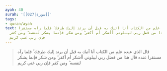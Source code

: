 ```yaml
---
ayah: 40
surah: '[[027|سورة]]'
tags:
- quran/ayah
text: قال الذي عنده علم من الكتاب أنا آتيك به قبل أن يرتد إليك طرفك ۚ فلما رآه مستقرا
  عنده قال هذا من فضل ربي ليبلوني أأشكر أم أكفر ۖ ومن شكر فإنما يشكر لنفسه ۖ ومن كفر
  فإن ربي غني كريم
---
```

> قال الذي عنده علم من الكتاب أنا آتيك به قبل أن يرتد إليك طرفك ۚ فلما رآه مستقرا عنده قال هذا من فضل ربي ليبلوني أأشكر أم أكفر ۖ ومن شكر فإنما يشكر لنفسه ۖ ومن كفر فإن ربي غني كريم
